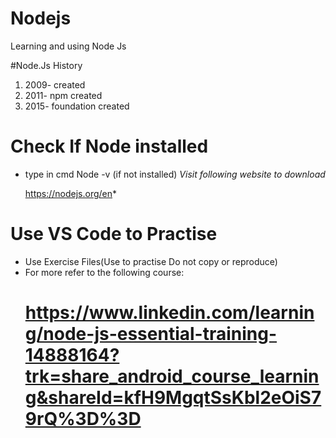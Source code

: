# Nodejs
Learning and using Node Js

#Node.Js History

1. 2009- created
2. 2011- npm created
3. 2015- foundation created

# Check If Node installed
- type in cmd Node -v (if not installed)
  *Visit following website to download*

  https://nodejs.org/en*

# Use VS Code to Practise

- Use Exercise Files(Use to practise Do not copy or reproduce)
- For more refer to the following course:
  # https://www.linkedin.com/learning/node-js-essential-training-14888164?trk=share_android_course_learning&shareId=kfH9MgqtSsKbl2eOiS79rQ%3D%3D


  

